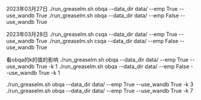 2023年03月27日
./run_greaselm.sh obqa --data_dir data/ --emp True --use_wandb True 
./run_greaselm.sh obqa --data_dir data/ --emp False --use_wandb True 

2023年03月28日
./run_greaselm.sh csqa --data_dir data/ --emp True --use_wandb True 
./run_greaselm.sh csqa --data_dir data/ --emp False --use_wandb True 

看obqa的k的值的影响
./run_greaselm.sh obqa --data_dir data/ --emp True --use_wandb True -k 1
./run_greaselm.sh obqa --data_dir data/ --emp False --use_wandb True -k 1

./run_greaselm.sh obqa --data_dir data/ --emp True --use_wandb True -k 3
./run_greaselm.sh obqa --data_dir data/ --emp True --use_wandb True -k 7







